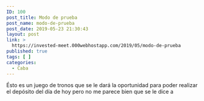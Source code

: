 ```yaml
---
ID: 100
post_title: Modo de prueba
post_name: modo-de-prueba
post_date: 2019-05-23 21:30:43
layout: post
link: >
  https://invested-meet.000webhostapp.com/2019/05/modo-de-prueba
published: true
tags: [ ]
categories:
  - Caba
---
```

Ésto es un juego de tronos que se le dará la oportunidad para poder realizar el depósito del día de hoy pero no me parece bien que se le dice a